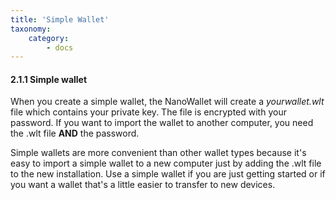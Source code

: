 ```yaml
---
title: 'Simple Wallet'
taxonomy:
    category:
        - docs
---
```


#### 2.1.1 Simple wallet
When you create a simple wallet, the NanoWallet will create a *yourwallet.wlt* file which contains your private key. The file is encrypted with your password. If you want to import the wallet to another computer, you need the .wlt file **AND** the password.

Simple wallets are more convenient than other wallet types because it's easy to import a simple wallet to a new computer just by adding the .wlt file to the new installation. Use a simple wallet if you are just getting started or if you want a wallet that's a little easier to transfer to new devices.